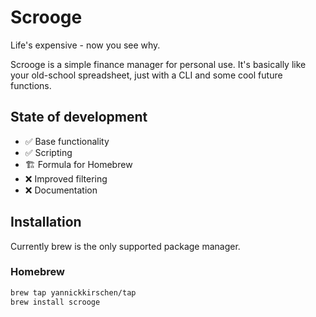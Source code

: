 # Scrooge

Life's expensive - now you see why.

Scrooge is a simple finance manager for personal use. It's basically like your
old-school spreadsheet, just with a CLI and some cool future functions.

## State of development

- ✅ Base functionality
- ✅ Scripting
- 🏗️ Formula for Homebrew
- ❌ Improved filtering
- ❌ Documentation

## Installation

Currently brew is the only supported package manager.

### Homebrew

```sh
brew tap yannickkirschen/tap
brew install scrooge
```
